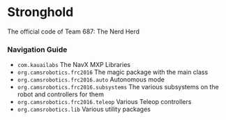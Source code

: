 # Stronghold
The official code of Team 687: The Nerd Herd

### Navigation Guide
- ```com.kauailabs``` The NavX MXP Libraries
- ```org.camsrobotics.frc2016``` The magic package with the main class
- ```org.camsrobotics.frc2016.auto``` Autonomous mode
- ```org.camsrobotics.frc2016.subsystems``` The various subsystems on the robot and controllers for them
- ```org.camsrobotics.frc2016.teleop``` Various Teleop controllers
- ```org.camsrobotics.lib``` Various utility packages
